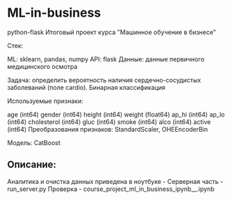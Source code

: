# ML-in-business

python-flask
Итоговый проект курса "Машинное обучение в бизнесе"

Стек:

ML: sklearn, pandas, numpy API: flask Данные: данные первичного медицинского осмотра

Задача: определить вероятность наличия сердечно-сосудистых заболеваний (поле cardio). Бинарная классификация

Используемые признаки:

age (int64)
gender (int64)
height (int64)
weight (float64)
ap_hi (int64)
ap_lo (int64)
cholesterol (int64)
gluc (int64)
smoke (int64)
alco (int64)
active (int64)
Преобразования признаков: StandardScaler, OHEEncoderBin

Модель: CatBoost

## Описание:
Аналитика и очистка данных приведена в ноутбуке - 
Серверная часть - run_server.py
Проверка - course_project_ml_in_business_ipynb__.ipynb

